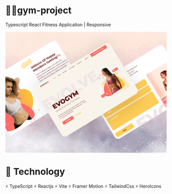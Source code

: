 # 🏋️‍♀️gym-project
Typescript React Fitness Application | Responsive

[![Watch the video](https://github.com/mhdi-nzari/gym-project/blob/main/MockupFitnes.png)](https://github.com/mhdi-nzari/gym-project/blob/main/gym-video.mp4)


# 🧂 Technology

⚡ TypeScript
⚡ Reactjs
⚡ Vite
⚡ Framer Motion 
⚡ TailwindCss 
⚡ HeroIcons


